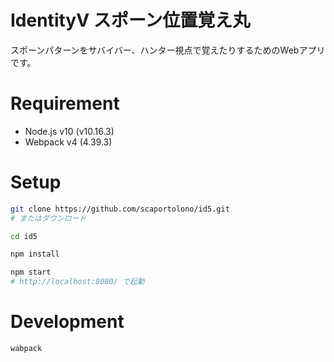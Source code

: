 # IdentityV スポーン位置覚え丸
スポーンパターンをサバイバー、ハンター視点で覚えたりするためのWebアプリです。

# Requirement

- Node.js v10 (v10.16.3)
- Webpack v4 (4.39.3)

# Setup

```bash
git clone https://github.com/scaportolono/id5.git
# またはダウンロード

cd id5

npm install

npm start
# http://localhost:8080/ で起動
```

# Development

```bash
wabpack
```
